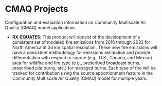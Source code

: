 CMAQ Projects
=============

Configuration and evaluation information on Community Multiscale Air Quality (CMAQ) model applications.

- **[RX-EQUATES](RXEQ.md)**: 
This product will consist of the development of a consistent set of modeled fire emissions from 2016 through 2023 for North America at 36 km spatial resolution. These new fire emissions will have a consistent methodology for emissions estimation and provide differentiation with respect to source (e.g., U.S., Canada, and Mexico) area for wildfire and fire type (e.g., prescribed broadcast burns, prescribed pile burns, etc.) for managed burns. Each type of fire will be tracked for contribution using the source apportionment feature in the Community Multiscale Air Quality (CMAQ) model for multiple years.
